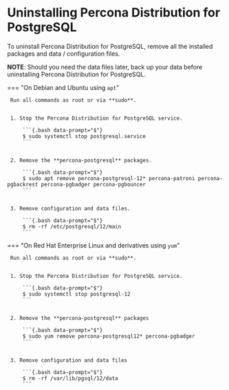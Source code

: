 # Uninstalling Percona Distribution for PostgreSQL

To uninstall Percona Distribution for PostgreSQL, remove all the installed packages and data / configuration files.

**NOTE**: Should you need the data files later, back up your data before uninstalling Percona Distribution for PostgreSQL.

=== "On Debian and Ubuntu using `apt`"

     Run all commands as root or via **sudo**.


     1. Stop the Percona Distribution for PostgreSQL service.

         ```{.bash data-prompt="$"}
         $ sudo systemctl stop postgresql.service
         ```


     2. Remove the **percona-postgresql** packages.

         ```{.bash data-prompt="$"}
         $ sudo apt remove percona-postgresql-12* percona-patroni percona-pgbackrest percona-pgbadger percona-pgbouncer
         ```


     3. Remove configuration and data files.
         
         ```{.bash data-prompt="$"}
         $ rm -rf /etc/postgresql/12/main
         ```

=== "On Red Hat Enterprise Linux and derivatives using `yum`"

     Run all commands as root or via **sudo**.


     1. Stop the Percona Distribution for PostgreSQL service.

         ```{.bash data-prompt="$"}
         $ sudo systemctl stop postgresql-12
         ```


     2. Remove the **percona-postgresql** packages

         ```{.bash data-prompt="$"}
         $ sudo yum remove percona-postgresql12* percona-pgbadger
         ```


     3. Remove configuration and data files

         ```{.bash data-prompt="$"}
         $ rm -rf /var/lib/pgsql/12/data
         ```
